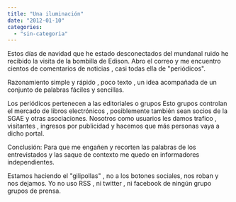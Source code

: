 ```yaml
---
title: "Una iluminación"
date: "2012-01-10"
categories: 
  - "sin-categoria"
---
```


Estos días de navidad que he estado desconectados del mundanal ruido he recibido la visita de la bombilla de Edison. Abro el correo y me encuentro cientos de comentarios de noticias , casi todas ella de "periódicos".

Razonamiento simple y rápido , poco texto , un idea acompañada de un conjunto de palabras fáciles y sencillas.

Los periódicos pertenecen a las editoriales o grupos Esto grupos controlan el mercado de libros electrónicos , posiblemente también sean socios de la SGAE y otras asociaciones. Nosotros como usuarios les damos trafico , visitantes , ingresos por publicidad y hacemos que más personas vaya a dicho portal.

Conclusión: Para que me engañen y recorten las palabras de los entrevistados y las saque de contexto me quedo en informadores independientes.

Estamos haciendo el "gilipollas" , no a los botones sociales, nos roban y nos dejamos. Yo no uso RSS , ni twitter , ni facebook de ningún grupo grupos de prensa.
